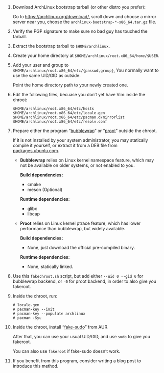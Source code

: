 1.  Download ArchLinux bootstrap tarball (or other distro you prefer):

    Go to <https://archlinux.org/download/>, scroll down and choose a mirror server near you, choose the `archlinux-bootstrap-*-x86_64.tar.gz` file.

2.  Verify the PGP signature to make sure no bad guy has touched the tarball.

3.  Extract the bootstrap tarball to `$HOME/archlinux`.

4.  Create your home directory at `$HOME/archlinux/root.x86_64/home/$USER`.

5.  Add your user and group to `$HOME/archlinux/root.x86_64/etc/{passwd,group}`, You normally want to use the same UID/GID as outside.

    Point the home directory path to your newly created one.

6.  Edit the following files, becuase you don’t yet have Vim inside the chroot:

    ```
    $HOME/archlinux/root.x86_64/etc/hosts
    $HOME/archlinux/root.x86_64/etc/locale.gen
    $HOME/archlinux/root.x86_64/etc/pacman.d/mirrorlist
    $HOME/archlinux/root.x86_64/etc/resolv.conf
    ```

7.  Prepare either the program “[bubblewrap](https://github.com/containers/bubblewrap)” or “[proot](https://proot-me.github.io/)” outside the chroot.

    If it is not installed by your system administrator, you may statically compile it yourself, or extract it from a DEB file from [packages.ubuntu.com](https://packages.ubuntu.com/).

    * **Bubblewrap** relies on Linux kernel namespace feature, which may not be available on older systems, or not enabled to you.

      **Build dependencies:**
      * cmake
      * meson (Optional)

      **Runtime dependencies:**
      * glibc
      * libcap

    * **Proot** relies on Linux kernel ptrace feature, which has lower performance than bubblewrap, but widely available.

      **Build dependencies:**
      * None, just download the official pre-compiled binary.

      **Runtime dependencies:**
      * None, statically linked.

8.  Use this `fakechroot.sh` script, but add either `--uid 0 --gid 0` for bubblewrap backend, or `-0` for proot backend, in order to also give you fakeroot.

9.  Inside the chroot, run:

    ```
    # locale-gen
    # pacman-key --init
    # pacman-key --populate archlinux
    # pacman -Syu
    ```

10. Inside the chroot, install “[fake-sudo](https://aur.archlinux.org/packages/fake-sudo)” from AUR.

    After that, you can use your usual UID/GID, and use `sudo` to give you fakeroot.

    You can also use `fakeroot` if fake-sudo doesn’t work.

11. If you benefit from this program, consider writing a blog post to introduce this method.
